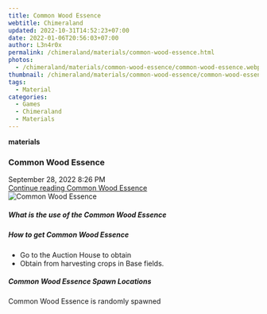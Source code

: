 ```yaml
---
title: Common Wood Essence
webtitle: Chimeraland
updated: 2022-10-31T14:52:23+07:00
date: 2022-01-06T20:56:03+07:00
author: L3n4r0x
permalink: /chimeraland/materials/common-wood-essence.html
photos:
  - /chimeraland/materials/common-wood-essence/common-wood-essence.webp
thumbnail: /chimeraland/materials/common-wood-essence/common-wood-essence.webp
tags:
  - Material
categories:
  - Games
  - Chimeraland
  - Materials
---
```


<section id="bootstrap-wrapper"><link rel="stylesheet" href="https://cdn.statically.io/gh/dimaslanjaka/Web-Manajemen/40ac3225/css/bootstrap-4.5-wrapper.css"/><div class="row g-0 border rounded overflow-hidden flex-md-row mb-4 shadow-sm position-relative"><div class="col p-4 d-flex flex-column position-static"><strong class="d-inline-block mb-2 text-success">materials</strong><h3 class="mb-0">Common Wood Essence</h3><div class="mb-1 text-muted">September 28, 2022 8:26 PM</div><a href="#" class="stretched-link d-none">Continue reading Common Wood Essence</a></div><div class="col-auto d-none d-lg-block"><img src="/chimeraland/materials/common-wood-essence/common-wood-essence.webp" alt="Common Wood Essence"/></div></div><div class="row"><div class="col-lg-6 col-12 mb-2"><div class="card"><div class="card-body"><h5 class="card-title">What is the use of the Common Wood Essence</h5><div class="card-text"><ul></ul></div></div></div></div><div class="col-lg-6 col-12 mb-2"><div class="card"><div class="card-body"><h5 class="card-title">How to get Common Wood Essence</h5><div class="card-text"><ul><li>Go to the Auction House to obtain</li><li>Obtain from harvesting crops in Base fields.</li></ul></div></div></div></div><div class="col-12 mb-2"><h5>Common Wood Essence Spawn Locations</h5><p>Common Wood Essence is randomly spawned</p></div></div></section>